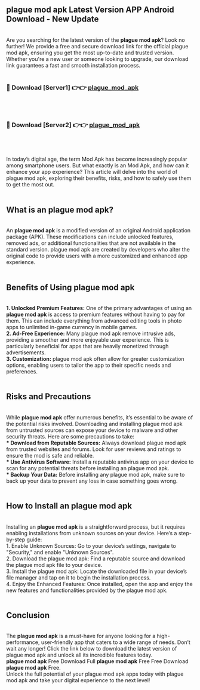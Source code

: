 ## plague mod apk Latest Version APP Android Download - New Update
<br>
Are you searching for the latest version of the <strong>plague mod apk</strong>? Look no further! We provide a free and secure download link for the official plague mod apk, ensuring you get the most up-to-date and trusted version. Whether you're a new user or someone looking to upgrade, our download link guarantees a fast and smooth installation process.
<br>
<br>
<h3>🔴 Download [Server1] 👉👉 <a href="https://modyolo.store/plague+mod+apk">plague_mod_apk</a></h3><br>
<br>
<h3>🔴 Download [Server2] 👉👉 <a href="https://modyolo.store/plague+mod+apk">plague_mod_apk</a></h3><br>
<br>
<br>
In today’s digital age, the term Mod Apk has become increasingly popular among smartphone users. But what exactly is an Mod Apk, and how can it enhance your app experience? This article will delve into the world of plague mod apk, exploring their benefits, risks, and how to safely use them to get the most out.
<br>
<br>
<h2>What is an plague mod apk?</h2>
<br>
An <strong>plague mod apk</strong> is a modified version of an original Android application package (APK). These modifications can include unlocked features, removed ads, or additional functionalities that are not available in the standard version. plague mod apk are created by developers who alter the original code to provide users with a more customized and enhanced app experience.
<br>
<br>
<h2>Benefits of Using plague mod apk</h2>
<br>
<strong> 1. Unlocked Premium Features:</strong> One of the primary advantages of using an <strong>plague mod apk</strong> is access to premium features without having to pay for them. This can include everything from advanced editing tools in photo apps to unlimited in-game currency in mobile games.
<br>
<strong> 2. Ad-Free Experience:</strong> Many plague mod apk remove intrusive ads, providing a smoother and more enjoyable user experience. This is particularly beneficial for apps that are heavily monetized through advertisements.
<br>
<strong> 3. Customization:</strong> plague mod apk often allow for greater customization options, enabling users to tailor the app to their specific needs and preferences.
<br>
<br>
<h2>Risks and Precautions</h2>
<br>
While <strong>plague mod apk</strong> offer numerous benefits, it’s essential to be aware of the potential risks involved. Downloading and installing plague mod apk from untrusted sources can expose your device to malware and other security threats. Here are some precautions to take:
<br>
<strong> * Download from Reputable Sources:</strong> Always download plague mod apk from trusted websites and forums. Look for user reviews and ratings to ensure the mod is safe and reliable.
<br>
<strong> * Use Antivirus Software:</strong> Install a reputable antivirus app on your device to scan for any potential threats before installing an plague mod apk.
<br>
<strong> * Backup Your Data:</strong> Before installing any plague mod apk, make sure to back up your data to prevent any loss in case something goes wrong.
<br>
<br>
<h2>How to Install an plague mod apk</h2>
<br>
Installing an <strong>plague mod apk</strong> is a straightforward process, but it requires enabling installations from unknown sources on your device. Here’s a step-by-step guide:
<br>
 1. Enable Unknown Sources: Go to your device’s settings, navigate to "Security," and enable "Unknown Sources".
<br>
 2. Download the plague mod apk: Find a reputable source and download the plague mod apk file to your device.
<br>
 3. Install the plague mod apk: Locate the downloaded file in your device’s file manager and tap on it to begin the installation process.
<br>
 4. Enjoy the Enhanced Features: Once installed, open the app and enjoy the new features and functionalities provided by the plague mod apk.
<br>
<br>
<h2><strong>Conclusion</strong></h2>
<br>
The <strong>plague mod apk</strong> is a must-have for anyone looking for a high-performance, user-friendly app that caters to a wide range of needs. Don’t wait any longer! Click the link below to download the latest version of plague mod apk and unlock all its incredible features today.
<br>
<strong>plague mod apk</strong> Free Download Full <strong>plague mod apk</strong> Free Free Download <strong>plague mod apk</strong> Free.
<br>
Unlock the full potential of your plague mod apk apps today with plague mod apk and take your digital experience to the next level!